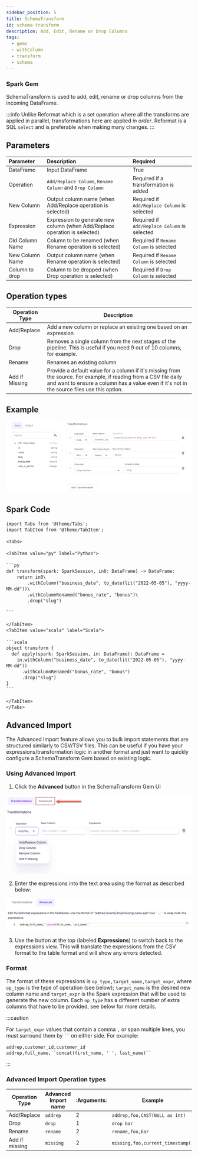 ```yaml
---
sidebar_position: 5
title: SchemaTransform
id: schema-transform
description: Add, Edit, Rename or Drop Columns
tags:
  - gems
  - withColumn
  - transform
  - schema
---
```


<h3><span class="badge">Spark Gem</span></h3>

SchemaTransform is used to add, edit, rename or drop columns from the incoming DataFrame.

:::info
Unlike Reformat which is a set operation where all the transforms are applied in parallel, transformations here are applied _in order_.
Reformat is a SQL `select` and is preferable when making many changes.
:::

## Parameters

| Parameter       | Description                                                                | Required                                     |
| :-------------- | :------------------------------------------------------------------------- | :------------------------------------------- |
| DataFrame       | Input DataFrame                                                            | True                                         |
| Operation       | `Add/Replace Column`, `Rename Column` and `Drop Column`                    | Required if a transformation is added        |
| New Column      | Output column name (when Add/Replace operation is selected)                | Required if `Add/Replace Column` is selected |
| Expression      | Expression to generate new column (when Add/Replace operation is selected) | Required if `Add/Replace Column` is selected |
| Old Column Name | Column to be renamed (when Rename operation is selected)                   | Required if `Rename Column` is selected      |
| New Column Name | Output column name (when Rename operation is selected)                     | Required if `Rename Column` is selected      |
| Column to drop  | Column to be dropped (when Drop operation is selected)                     | Required if `Drop Column` is selected        |

## Operation types

| Operation Type | Description                                                                                                                                                                                                       |
| -------------- | ----------------------------------------------------------------------------------------------------------------------------------------------------------------------------------------------------------------- |
| Add/Replace    | Add a new column or replace an existing one based on an expression                                                                                                                                                |
| Drop           | Removes a single column from the next stages of the pipeline. This is useful if you need 9 out of 10 columns, for example.                                                                                        |
| Rename         | Renames an existing column                                                                                                                                                                                        |
| Add if Missing | Provide a default value for a column if it's missing from the source. For example, if reading from a CSV file daily and want to ensure a column has a value even if it's not in the source files use this option. |

## Example

![Example usage of SchemaTransform](./img/schemaTransform_eg_1.png)

## Spark Code

````mdx-code-block
import Tabs from '@theme/Tabs';
import TabItem from '@theme/TabItem';

<Tabs>

<TabItem value="py" label="Python">

```py
def transform(spark: SparkSession, in0: DataFrame) -> DataFrame:
    return in0\
        .withColumn("business_date", to_date(lit("2022-05-05"), "yyyy-MM-dd"))\
        .withColumnRenamed("bonus_rate", "bonus")\
        .drop("slug")

```

</TabItem>
<TabItem value="scala" label="Scala">

```scala
object transform {
  def apply(spark: SparkSession, in: DataFrame): DataFrame =
    in.withColumn("business_date", to_date(lit("2022-05-05"), "yyyy-MM-dd"))
      .withColumnRenamed("bonus_rate", "bonus")
      .drop("slug")
}
```

</TabItem>
</Tabs>

````

## Advanced Import

The Advanced Import feature allows you to bulk import statements that are structured similarly to CSV/TSV files. This can be useful if you have your expressions/transformation logic in another format and just want to quickly configure a SchemaTransform Gem based on existing logic.

### Using Advanced Import

1. Click the **Advanced** button in the SchemaTransform Gem UI

![Advanced import toggle](./img/schematransform_advanced_1.png)

2. Enter the expressions into the text area using the format as described below:

![Advanced import mode](./img/schematransform_advanced_2.png)

3. Use the button at the top (labeled **Expressions**) to switch back to the expressions view. This will translate the expressions from the CSV format to the table format and will show any errors detected.

### Format

The format of these expressions is `op_type,target_name,target_expr`, where `op_type` is the type of operation (see below); `target_name` is the desired new column name and `target_expr` is the Spark expression that will be used to generate the new column. Each `op_type` has a different number of extra columns that have to be provided, see below for more details.

:::caution

For `target_expr` values that contain a comma `,` or span multiple lines, you must surround them by ` `` ` on either side. For example:

```
addrep,customer_id,customer_id
addrep,full_name,``concat(first_name, ' ', last_name)``
```

:::

### Advanced Import Operation types

| Operation Type | Advanced Import name | :Arguments: | Example                           |
| -------------- | -------------------- | ----------- | --------------------------------- |
| Add/Replace    | `addrep`             | 2           | `addrep,foo,CAST(NULL as int)`    |
| Drop           | `drop`               | 1           | `drop bar`                        |
| Rename         | `rename`             | 2           | `rename,foo,bar`                  |
| Add if missing | `missing`            | 2           | `missing,foo,current_timestamp()` |
